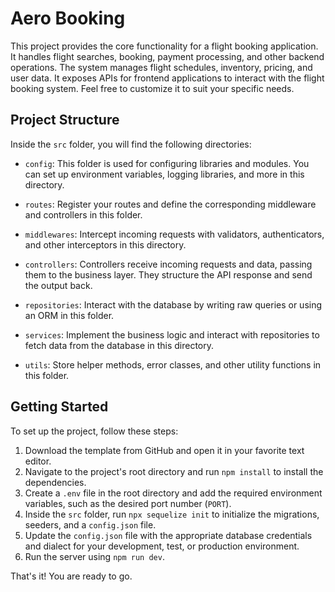 # Aero Booking

This project provides the core functionality for a flight booking application. It handles flight searches, booking, payment processing, and other backend operations. The system manages flight schedules, inventory, pricing, and user data. It exposes APIs for frontend applications to interact with the flight booking system. Feel free to customize it to suit your specific needs.

## Project Structure

Inside the `src` folder, you will find the following directories:

- `config`: This folder is used for configuring libraries and modules. You can set up environment variables, logging libraries, and more in this directory.

- `routes`: Register your routes and define the corresponding middleware and controllers in this folder.

- `middlewares`: Intercept incoming requests with validators, authenticators, and other interceptors in this directory.

- `controllers`: Controllers receive incoming requests and data, passing them to the business layer. They structure the API response and send the output back.

- `repositories`: Interact with the database by writing raw queries or using an ORM in this folder.

- `services`: Implement the business logic and interact with repositories to fetch data from the database in this directory.

- `utils`: Store helper methods, error classes, and other utility functions in this folder.

## Getting Started

To set up the project, follow these steps:

1. Download the template from GitHub and open it in your favorite text editor.
2. Navigate to the project's root directory and run `npm install` to install the dependencies.
3. Create a `.env` file in the root directory and add the required environment variables, such as the desired port number (`PORT`).
4. Inside the `src` folder, run `npx sequelize init` to initialize the migrations, seeders, and a `config.json` file.
5. Update the `config.json` file with the appropriate database credentials and dialect for your development, test, or production environment.
6. Run the server using `npm run dev`.

That's it! You are ready to go.
